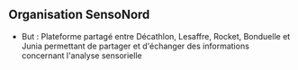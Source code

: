 ## Organisation SensoNord

- But : Plateforme partagé entre Décathlon, Lesaffre, Rocket, Bonduelle et Junia permettant de partager et d'échanger des informations concernant l'analyse sensorielle
